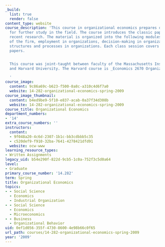 ```yaml
---
_build:
  list: true
  render: false
content_type: website
course_description: 'This course in organizational economics prepares doctoral students
  for further study in the field. The course introduces the classic papers and some
  recent research. The material is organized into the following modules: boundaries
  of the firm, employment in organizations, decision-making in organizations, and
  structures and processes in organizations. Each class session covers a few leading
  papers.


  This course was joint-taught between faculty of the Massachusetts Institute of Technology
  and Harvard University. The Harvard course is _Economics 2670 Organizational Economics_.

  '
course_image:
  content: 9c86a69c-b623-f500-8a8c-a310c4d6f7a0
  website: 14-282-organizational-economics-spring-2009
course_image_thumbnail:
  content: b4ed9be9-5f10-e837-acab-0a37f34d308b
  website: 14-282-organizational-economics-spring-2009
course_title: Organizational Economics
department_numbers:
- '14'
extra_course_numbers: ''
instructors:
  content:
  - 9f048a20-4c6d-2307-1b1c-bb3cdbbb5c35
  - c520def9-f910-32ba-7641-4278421dfd91
  website: ocw-www
learning_resource_types:
- Written Assignments
legacy_uid: b54e290f-822d-9cb5-1c0a-752f3c5d0a64
level:
- Graduate
primary_course_number: '14.282'
term: Spring
title: Organizational Economics
topics:
- - Social Science
  - Economics
  - Industrial Organization
- - Social Science
  - Economics
  - Microeconomics
- - Business
  - Organizational Behavior
uid: 0ef1d056-355f-4730-8600-4e98b66c0f65
url_path: courses/14-282-organizational-economics-spring-2009
year: '2009'
---
```

